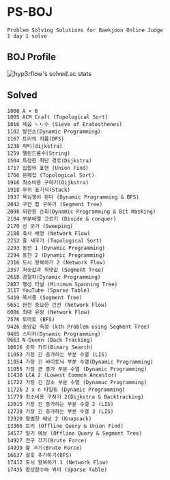 # PS-BOJ

    Problem Solving Solutions for Baekjoon Online Judge
    1 day 1 solve

## BOJ Profile

![hyp3rflow's solved.ac stats](https://github-readme-solvedac.hyp3rflow.vercel.app/api/?handle=bln01)

## Solved

    1000 A + B
    1005 ACM Craft (Topological Sort)
    1016 제곱 ㄴㄴ수 (Sieve of Eratosthenes)
    1102 발전소(Dynamic Programming)
    1167 트리의 지름(DFS)
    1238 파티(dijkstra)
    1259 팰린드롬수(String)
    1504 특정한 최단 경로(Dijkstra)
    1717 집합의 표현 (Union Find)
    1766 문제집 (Topological Sort)
    1916 최소비용 구하기(Dijkstra)
    1918 후위 표기식(Stack)
    1937 욕심쟁이 판다 (Dynamic Programming & BFS)
    2042 구간 합 구하기 (Segment Tree)
    2098 외판원 순회(Dynamic Programming & Bit Masking)
    2104 부분배열 고르기 (Divide & conquer)
    2170 선 긋기 (Sweeping)
    2188 축사 배정 (Network Flow)
    2252 줄 세우기 (Topological Sort)
    2293 동전 1 (Dynamic Programming)
    2294 동전 2 (Dynamic Programming)
    2316 도시 왕복하기 2 (Network Flow)
    2357 최솟값과 최댓값 (Segment Tree)
    2618 경찰차(Dynamic Programming)
    2887 행성 터널 (Minimum Spanning Tree)
    3117 YouTube (Sparse Table)
    5419 북서풍 (Segment Tree)
    5651 완전 중요한 간선 (Network Flow)
    6086 최대 유랑 (Network Flow)
    7576 토마토 (BFS)
    9426 중앙값 측정 (kth Problem using Segment Tree)
    9465 스티커(Dynamic Programming)
    9663 N-Queen (Back Tracking)
    10816 숫자 카드(Bimary Search)
    11053 가장 긴 증가하는 부분 수열 (LIS)
    11054 가장 긴 바이토닉 부분 수열(Dynamic Programming)
    11055 가장 큰 증가 부분 수열 (Dynamic Programming)
    11438 LCA 2 (Lowest Common Ancestor)
    11722 가장 긴 감소 부분 수열 (Dynamuc Programming)
    11726 2 x n 타일링 (Dynamic Programming)
    11779 최소비용 구하기 2(Dijkstra & Backtracking)
    12015 가장 긴 증가하는 부분 수열 2 (LIS)
    12738 가장 긴 증가하는 부분 수열 3 (LIS)
    12920 평범한 배낭 2 (Knapsack)
    13306 트리 (Offline Query & Union Find)
    14577 일기 예보 (Offline Query & Segment Tree)
    14927 전구 끄기(Brute Force)
    14939 불 끄기(Brute Force)
    16637 괄호 추가하기(DFS)
    17412 도시 왕복하기 1 (Network Flow)
    17435 합성함수와 쿼리 (Sparse Table)
